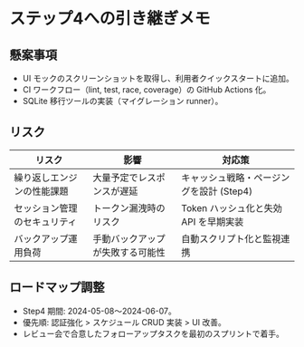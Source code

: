 # ステップ4への引き継ぎメモ

## 懸案事項
- UI モックのスクリーンショットを取得し、利用者クイックスタートに追加。
- CI ワークフロー（lint, test, race, coverage）の GitHub Actions 化。
- SQLite 移行ツールの実装（マイグレーション runner）。

## リスク
| リスク | 影響 | 対応策 |
| --- | --- | --- |
| 繰り返しエンジンの性能課題 | 大量予定でレスポンスが遅延 | キャッシュ戦略・ページングを設計 (Step4) |
| セッション管理のセキュリティ | トークン漏洩時のリスク | Token ハッシュ化と失効 API を早期実装 |
| バックアップ運用負荷 | 手動バックアップが失敗する可能性 | 自動スクリプト化と監視連携 |

## ロードマップ調整
- Step4 期間: 2024-05-08〜2024-06-07。
- 優先順: 認証強化 > スケジュール CRUD 実装 > UI 改善。
- レビュー会で合意したフォローアップタスクを最初のスプリントで着手。

